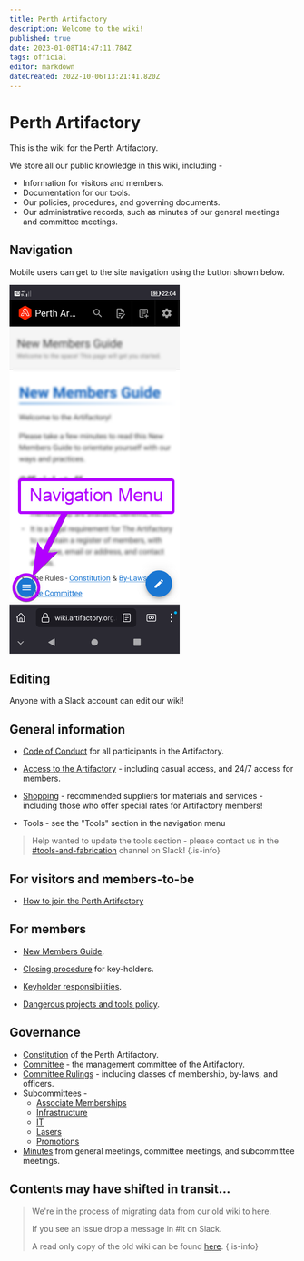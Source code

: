 ```yaml
---
title: Perth Artifactory
description: Welcome to the wiki!
published: true
date: 2023-01-08T14:47:11.784Z
tags: official
editor: markdown
dateCreated: 2022-10-06T13:21:41.820Z
---
```


# Perth Artifactory

This is the wiki for the Perth Artifactory.

We store all our public knowledge in this wiki, including -

* Information for visitors and members.
* Documentation for our tools.
* Our policies, procedures, and governing documents.
* Our administrative records, such as minutes of our general meetings and committee meetings.

## Navigation

Mobile users can get to the site navigation using the button shown below.

![jswiki_nav_menu_mobile_small.png](/jswiki_nav_menu_mobile_small.png)

## Editing

Anyone with a Slack account can edit our wiki!

## General information

* [Code of Conduct](/docs/committee/code_of_conduct) for all participants in the Artifactory.

* [Access to the Artifactory](/docs/committee/artifactory_access) - including casual access, and 24/7 access for members.

* [Shopping](/docs/committee/shopping) - recommended suppliers for materials and services - including those who offer special rates for Artifactory members!

* Tools - see the "Tools" section in the navigation menu

> Help wanted to update the tools section - please contact us in the [#tools-and-fabrication](https://perthartifactory.slack.com/archives/CDSFY9E7N) channel on Slack!
{.is-info}

## For visitors and members-to-be

* [How to join the Perth Artifactory](/docs/committee/membership)

## For members

* [New Members Guide](new_members_guide).

* [Closing procedure](/docs/committee/lockup) for key-holders.

* [Keyholder responsibilities](/docs/policies/keyholder_responsibilities).

* [Dangerous projects and tools policy](/testing/drafts/dangerous_projects_and_tools).



## Governance

* [Constitution](/constitution) of the Perth Artifactory.
* [Committee](/docs/committee/home) - the management committee of the Artifactory.
* [Committee Rulings](/committeerulings) - including classes of membership, by-laws, and officers.
* Subcommittees -
  * [Associate Memberships](/docs/Associate_Memberships)
  * [Infrastructure](/docs/infrastructure/infrastructurev2)
  * [IT](/docs/IT)
  * [Lasers](/docs/lasers/lasers)
  * [Promotions](/docs/promotions/promotions)
* [Minutes](/minutes/home) from general meetings, committee meetings, and subcommittee meetings.

## Contents may have shifted in transit...

> We're in the process of migrating data from our old wiki to here.
>
> If you see an issue drop a message in #it on Slack.
>
> A read only copy of the old wiki can be found [here](https://archive.wiki.artifactory.org.au).
{.is-info}
